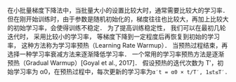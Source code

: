 在小批量梯度下降法中，当批量大小的设置比较大时，通常需要比较大的学习率． 但在刚开始训练时，由于参数是随机初始化的，梯度往往也比较大，再加上比较大的初始学习率，会使得训练不稳定．
为了提高训练稳定性， 我们可以在最初几轮迭代时， 采用比较小的学习率， 等梯度下降到一定程度后再恢复到初始的学习率， 这种方法称为学习率预热（Learning Rate Warmup）．
当预热过程结束，再选择一种学习率衰减方法来逐渐降低学习率．
一个常用的学习率预热方法是逐渐预热（Gradual Warmup）[Goyal et al., 2017]． 假设预热的迭代次数为 T′，初始学习率为 α0，在预热过程中，每次更新的学习率为`α′t = α0 × t/T′, 1≤t≤T′.`

